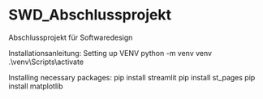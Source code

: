 # SWD_Abschlussprojekt
Abschlussprojekt für Softwaredesign

Installationsanleitung:
Setting up VENV
  python -m venv venv
  .\venv\Scripts\activate

Installing necessary packages:
  pip install streamlit
  pip install st_pages
  pip install matplotlib
